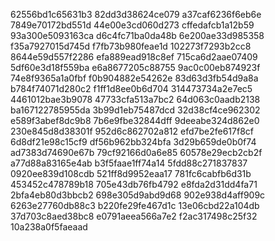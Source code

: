 62556bd1c65631b3
82dd3d38624ce079
a37caf6236f6eb6e
7849e70172bd551d
44e00e3cd060d273
cffedafcb1a12b59
93a300e5093163ca
d6c4fc71ba0da48b
6e200ae33d985358
f35a7927015d745d
f7fb73b980feae1d
102273f7293b2cc8
8644e59d557f2286
efa889ead918c8ef
715ca6d2aae07409
5df60e3d18f559ba
e6a8677205c88755
9ac0c00eb874923f
74e8f9365a1a0fbf
f0b904882e54262e
83d63d3fb54d9a8a
b784f74071d280c2
f1ff1d8ee0b6d704
314473734a2e7ec5
4461012bae3b9078
47733cfa513a7bc2
64d063c0aadb2138
ba167122785955da
3b99d1eb75487dcd
32d38cf4ce962302
e589f3abef8dc9b8
7b6e9fbe32844dff
9deeabe324d862e0
230e845d8d38301f
952d6c862702a812
efd7be2fe617f8cf
6d8df21e98c15cf9
df56b962bb324bfa
3d29b659de0b0f74
ad7383d74690e67b
79cf92166d0a6e85
60578e29ecb2cb2f
a77d88a83165e4ab
b3f5faae1ff74a14
5fdd88c271837837
0920ee839d108cdb
521ff8d9952eaa17
781fc6cabfb6d31b
453452c478789b18
705e43db76fb4792
e8fda2d31dd4fa71
2bfa4eb80d3bbcb2
698e305d9abd9d68
902e938d4aff909c
6263e27760db88c3
b220fe29fe467d1c
13e06cbd22a104db
37d703c8aed38bc8
e0791aeea566a7e2
f2ac317498c25f32
10a238a0f5faeaad
